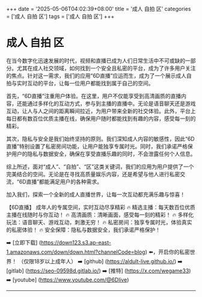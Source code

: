 +++
date = '2025-05-06T04:02:39+08:00'
title = '成人 自拍 区'
categories = ['成人 自拍 区']
tags = ['成人 自拍 区']
+++

# 成人 自拍 区

在当今数字化迅速发展的时代，视频和直播已成为人们日常生活中不可或缺的一部分。尤其在成人社交领域，如何找到一个安全且私密的平台，成为了许多用户关注的焦点。针对这一需求，我们的应用“6D直播”应运而生，成为了一个展示成人自拍与实时互动的平台，让每一位用户都能找到属于自己的空间。

首先，“6D直播”注重用户体验。在这里，用户不仅能享受到高清画质的直播内容，还能通过多样化的互动方式，参与到主播的直播中。无论是语音聊天还是游戏互动，让人与人之间的距离瞬间拉近，为用户带来全新的社交体验。此外，平台上每日都有数百位优质主播在线，确保用户随时都能找到有趣的内容，感受每一刻的精彩。

其次，隐私与安全是我们始终坚持的原则。我们深知成人内容的敏感性，因此“6D直播”特别设置了私密房间功能，让用户能独享专属时光。同时，我们承诺严格保护用户的隐私与数据安全，确保在享受直播乐趣的同时，不会泄露任何个人信息。

综上所述，面对“成人”、“自拍”、“区”这类关键词，我们的应用为用户提供了一个完美结合的空间。无论是在寻找高质量娱乐内容，还是希望与他人进行私密交流，“6D直播”都能满足用户的各种需求。

加入我们，探索一个全新的成人直播世界，让每一次互动都充满乐趣与惊喜！

【6D直播】
成年人的专属空间，实时互动尽享精彩
🔥 精选主播：每天数百位优质主播在线随时与你互动！
🔥 高清画质：清晰画面，感受每一刻的精彩！
🔥 多样化玩法：语音聊天、游戏互动，刺激无穷！
🔥 私密房间：独享专属时光，体验真实的私密体验！
🔥 安全保障：隐私与数据安全，我们承诺严格保护！

➡️ [立即下载] (https://down123.s3.ap-east-1.amazonaws.com/down/down.html?channelCode=blog) ⬅️，开启你的私密世界！
（仅限18岁以上成年人）
➡️ [github] (https://aldult-live.github.io/)
➡️ [gitlab] (https://seo-09598d.gitlab.io/)
➡️ [推特] (https://x.com/wegame33)
➡️ [youtube] (https://www.youtube.com/@6Dlive)

---
